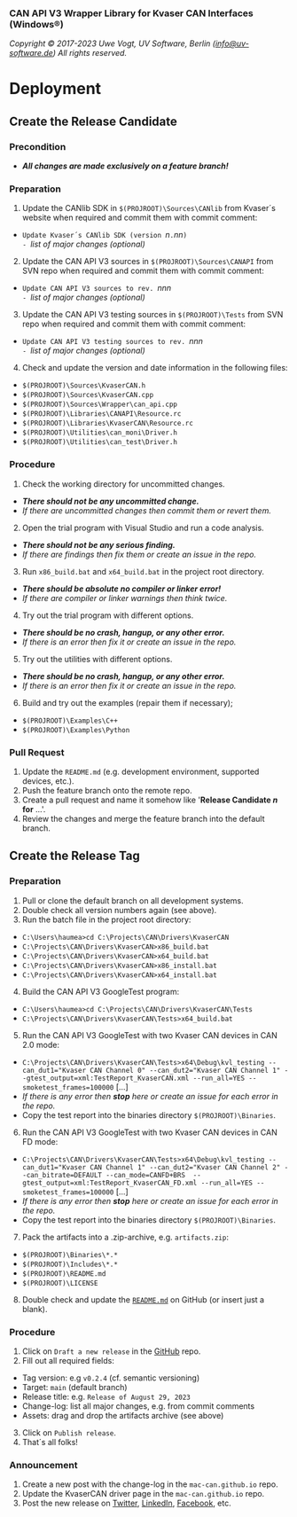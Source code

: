 ### CAN API V3 Wrapper Library for Kvaser CAN Interfaces (Windows&reg;)

_Copyright &copy; 2017-2023 Uwe Vogt, UV Software, Berlin (info@uv-software.de)_
_All rights reserved._

# Deployment

## Create the Release Candidate

### Precondition

- **_All changes are made exclusively on a feature branch!_**

### Preparation

1. Update the CANlib SDK in `$(PROJROOT)\Sources\CANlib` from Kvaser´s website
   when required and commit them with commit comment:
  - `Update Kvaser´s CANlib SDK (version `_n_`.`_nn_`)` \
    `- `_list of major changes (optional)_
2. Update the CAN API V3 sources in `$(PROJROOT)\Sources\CANAPI` from SVN repo
   when required and commit them with commit comment:
  - `Update CAN API V3 sources to rev. `_nnn_ \
    `- `_list of major changes (optional)_
3. Update the CAN API V3 testing sources in `$(PROJROOT)\Tests` from SVN repo
   when required and commit them with commit comment:
  - `Update CAN API V3 testing sources to rev. `_nnn_ \
    `- `_list of major changes (optional)_
4. Check and update the version and date information in the following files:
  - `$(PROJROOT)\Sources\KvaserCAN.h`
  - `$(PROJROOT)\Sources\KvaserCAN.cpp`
  - `$(PROJROOT)\Sources\Wrapper\can_api.cpp`
  - `$(PROJROOT)\Libraries\CANAPI\Resource.rc`
  - `$(PROJROOT)\Libraries\KvaserCAN\Resource.rc`
  - `$(PROJROOT)\Utilities\can_moni\Driver.h`
  - `$(PROJROOT)\Utilities\can_test\Driver.h`

### Procedure

1. Check the working directory for uncommitted changes.
  - _**There should not be any uncommitted change.**_
  - _If there are uncommitted changes then commit them or revert them._
2. Open the trial program with Visual Studio and run a code analysis.
  - _**There should not be any serious finding.**_
  - _If there are findings then fix them or create an issue in the repo._
3. Run `x86_build.bat` and `x64_build.bat` in the project root directory.
  - _**There should be absolute no compiler or linker error!**_
  - _If there are compiler or linker warnings then think twice._
4. Try out the trial program with different options.
  - _**There should be no crash, hangup, or any other error.**_
  - _If there is an error then fix it or create an issue in the repo._
5. Try out the utilities with different options.
  - _**There should be no crash, hangup, or any other error.**_
  - _If there is an error then fix it or create an issue in the repo._
6. Build and try out the examples (repair them if necessary);
  - `$(PROJROOT)\Examples\C++`
  - `$(PROJROOT)\Examples\Python`

### Pull Request

1. Update the `README.md` (e.g. development environment, supported devices, etc.).
2. Push the feature branch onto the remote repo.
3. Create a pull request and name it somehow like '**Release Candidate _n_ for** ...'.
4. Review the changes and merge the feature branch into the default branch.

## Create the Release Tag

### Preparation

1. Pull or clone the default branch on all development systems.
2. Double check all version numbers again (see above).
3. Run the batch file in the project root directory:
  - `C:\Users\haumea>cd C:\Projects\CAN\Drivers\KvaserCAN`
  - `C:\Projects\CAN\Drivers\KvaserCAN>x86_build.bat`
  - `C:\Projects\CAN\Drivers\KvaserCAN>x64_build.bat`
  - `C:\Projects\CAN\Drivers\KvaserCAN>x86_install.bat`
  - `C:\Projects\CAN\Drivers\KvaserCAN>x64_install.bat`
4. Build the CAN API V3 GoogleTest program:
  - `C:\Users\haumea>cd C:\Projects\CAN\Drivers\KvaserCAN\Tests`
  - `C:\Projects\CAN\Drivers\KvaserCAN\Tests>x64_build.bat`
5. Run the CAN API V3 GoogleTest with two Kvaser CAN devices in CAN 2.0 mode:
  - `C:\Projects\CAN\Drivers\KvaserCAN\Tests>x64\Debug\kvl_testing --can_dut1="Kvaser CAN Channel 0" --can_dut2="Kvaser CAN Channel 1" --gtest_output=xml:TestReport_KvaserCAN.xml --run_all=YES --smoketest_frames=100000` [...]
  - _If there is any error then **stop** here or create an issue for each error in the repo._
  - Copy the test report into the binaries directory `$(PROJROOT)\Binaries`.
6. Run the CAN API V3 GoogleTest with two Kvaser CAN devices in CAN FD mode:
  - `C:\Projects\CAN\Drivers\KvaserCAN\Tests>x64\Debug\kvl_testing --can_dut1="Kvaser CAN Channel 1" --can_dut2="Kvaser CAN Channel 2" --can_bitrate=DEFAULT --can_mode=CANFD+BRS  --gtest_output=xml:TestReport_KvaserCAN_FD.xml --run_all=YES --smoketest_frames=100000` [...]
  - _If there is any error then **stop** here or create an issue for each error in the repo._
  - Copy the test report into the binaries directory `$(PROJROOT)\Binaries`.
7. Pack the artifacts into a .zip-archive, e.g. `artifacts.zip`:
  - `$(PROJROOT)\Binaries\*.*`
  - `$(PROJROOT)\Includes\*.*`
  - `$(PROJROOT)\README.md`
  - `$(PROJROOT)\LICENSE`
8. Double check and update the [`README.md`](https://github.com/uv-software/KvaserCAN-Wrapper/blob/main/README.md) on GitHub (or insert just a blank).

### Procedure

1. Click on `Draft a new release` in the [GitHub](https://github.com/uv-software/KvaserCAN-Wrapper) repo.
2. Fill out all required fields:
  - Tag version: e.g `v0.2.4` (cf. semantic versioning)
  - Target: `main` (default branch)
  - Release title: e.g. `Release of August 29, 2023`
  - Change-log: list all major changes, e.g. from commit comments
  - Assets: drag and drop the artifacts archive (see above)
3. Click on `Publish release`.
4. That´s all folks!

### Announcement

1. Create a new post with the change-log in the `mac-can.github.io` repo.
2. Update the KvaserCAN driver page in the `mac-can.github.io` repo.
3. Post the new release on
[Twitter](https://twitter.com/uv_software),
[LinkedIn](https://linkedin.com/in/uwe-vogt-software),
[Facebook](https://facebook.com/uvsoftware.berlin),
etc.
